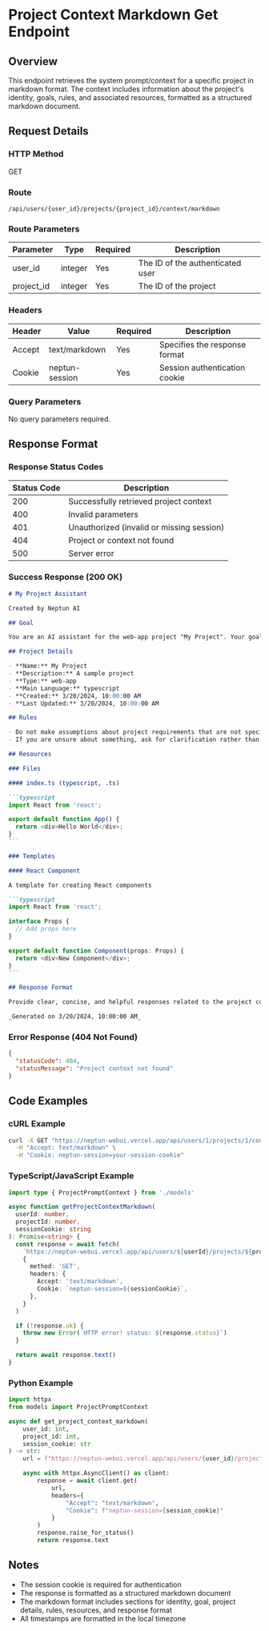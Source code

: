 # Project Context Markdown Get Endpoint

## Overview

This endpoint retrieves the system prompt/context for a specific project in markdown format. The context includes information about the project's identity, goals, rules, and associated resources, formatted as a structured markdown document.

## Request Details

### HTTP Method

GET

### Route

`/api/users/{user_id}/projects/{project_id}/context/markdown`

### Route Parameters

| Parameter  | Type    | Required | Description                      |
| ---------- | ------- | -------- | -------------------------------- |
| user_id    | integer | Yes      | The ID of the authenticated user |
| project_id | integer | Yes      | The ID of the project            |

### Headers

| Header | Value          | Required | Description                   |
| ------ | -------------- | -------- | ----------------------------- |
| Accept | text/markdown  | Yes      | Specifies the response format |
| Cookie | neptun-session | Yes      | Session authentication cookie |

### Query Parameters

No query parameters required.

## Response Format

### Response Status Codes

| Status Code | Description                               |
| ----------- | ----------------------------------------- |
| 200         | Successfully retrieved project context    |
| 400         | Invalid parameters                        |
| 401         | Unauthorized (invalid or missing session) |
| 404         | Project or context not found              |
| 500         | Server error                              |

### Success Response (200 OK)

````markdown
# My Project Assistant

Created by Neptun AI

## Goal

You are an AI assistant for the web-app project "My Project". Your goal is to help the user with their typescript project.

## Project Details

- **Name:** My Project
- **Description:** A sample project
- **Type:** web-app
- **Main Language:** typescript
- **Created:** 3/20/2024, 10:00:00 AM
- **Last Updated:** 3/20/2024, 10:00:00 AM

## Rules

- Do not make assumptions about project requirements that are not specified in the context.
- If you are unsure about something, ask for clarification rather than guessing.

## Resources

### Files

#### index.ts (typescript, .ts)

```typescript
import React from 'react';

export default function App() {
  return <div>Hello World</div>;
}
```

### Templates

#### React Component

A template for creating React components

```typescript
import React from 'react';

interface Props {
  // Add props here
}

export default function Component(props: Props) {
  return <div>New Component</div>;
}
```

## Response Format

Provide clear, concise, and helpful responses related to the project context using markdown syntax.

_Generated on 3/20/2024, 10:00:00 AM_

````

### Error Response (404 Not Found)

```json
{
  "statusCode": 404,
  "statusMessage": "Project context not found"
}
```

## Code Examples

### cURL Example

```bash
curl -X GET "https://neptun-webui.vercel.app/api/users/1/projects/1/context/markdown" \
  -H "Accept: text/markdown" \
  -H "Cookie: neptun-session=your-session-cookie"
```

### TypeScript/JavaScript Example

```typescript
import type { ProjectPromptContext } from './models'

async function getProjectContextMarkdown(
  userId: number,
  projectId: number,
  sessionCookie: string
): Promise<string> {
  const response = await fetch(
    `https://neptun-webui.vercel.app/api/users/${userId}/projects/${projectId}/context/markdown`,
    {
      method: 'GET',
      headers: {
        Accept: 'text/markdown',
        Cookie: `neptun-session=${sessionCookie}`,
      },
    }
  )

  if (!response.ok) {
    throw new Error(`HTTP error! status: ${response.status}`)
  }

  return await response.text()
}
```

### Python Example

```python
import httpx
from models import ProjectPromptContext

async def get_project_context_markdown(
    user_id: int,
    project_id: int,
    session_cookie: str
) -> str:
    url = f"https://neptun-webui.vercel.app/api/users/{user_id}/projects/{project_id}/context/markdown"

    async with httpx.AsyncClient() as client:
        response = await client.get(
            url,
            headers={
                "Accept": "text/markdown",
                "Cookie": f"neptun-session={session_cookie}"
            }
        )
        response.raise_for_status()
        return response.text
```

## Notes

- The session cookie is required for authentication
- The response is formatted as a structured markdown document
- The markdown format includes sections for identity, goal, project details, rules, resources, and response format
- All timestamps are formatted in the local timezone
